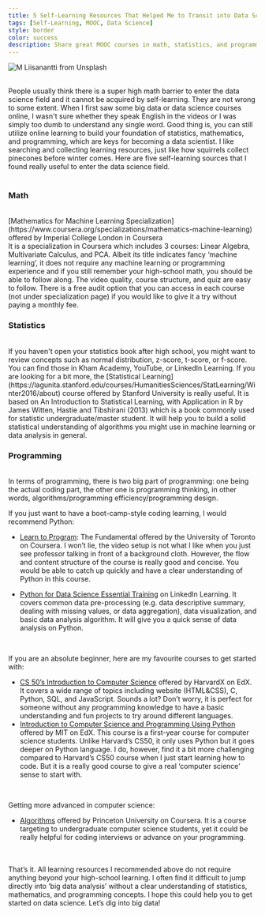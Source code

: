 ```yaml
---
title: 5 Self-Learning Resources That Helped Me to Transit into Data Science
tags: [Self-Learning, MOOC, Data Science]
style: border
color: success
description: Share great MOOC courses in math, statistics, and programming that helped me to transit from business to data science. 
---
```


![M Liisanantti from Unsplash](https://images.unsplash.com/photo-1587199813338-b8fd297be09d?ixlib=rb-1.2.1&ixid=eyJhcHBfaWQiOjEyMDd9&auto=format&fit=crop&w=1051&q=80)

<br/>
People usually think there is a super high math barrier to enter the data science field and it cannot be acquired by self-learning. They are not wrong to some extent. When I first saw some big data or data science courses online, I wasn't sure whether they speak English in the videos or I was simply too dumb to understand any single word. Good thing is, you can still utilize online learning to build your foundation of statistics, mathematics, and programming, which are keys for becoming a data scientist. I like searching and collecting learning resources, just like how squirrels collect pinecones before winter comes. Here are five self-learning sources that I found really useful to enter the data science field.
<br/>
<br/>

### Math
<br/>
[Mathematics for Machine Learning Specialization](https://www.coursera.org/specializations/mathematics-machine-learning) offered by Imperial College London in Coursera
<br/>
It is a specialization in Coursera which includes 3 courses: Linear Algebra, Multivariate Calculus, and PCA. Albeit its title indicates fancy ‘machine learning’, it does not require any machine learning or programming experience and if you still remember your high-school math, you should be able to follow along. The video quality, course structure, and quiz are easy to follow. There is a free audit option that you can access in each course (not under specialization page) if you would like to give it a try without paying a monthly fee.
<br/>

### Statistics
<br/>
If you haven't open your statistics book after high school, you might want to review concepts such as normal distribution, z-score, t-score, or f-score. You can find those in Kham Academy, YouTube, or LinkedIn Learning. If you are looking for a bit more, the [Statistical Learning](https://lagunita.stanford.edu/courses/HumanitiesSciences/StatLearning/Winter2016/about) course offered by Stanford University is really useful. It is based on An Introduction to Statistical Learning, with Application in R by James Witten, Hastie and Tibshirani (2013) which is a book commonly used for statistic undergraduate/master student. It will help you to build a solid statistical understanding of algorithms you might use in machine learning or data analysis in general. 
<br/>

### Programming
<br/>
In terms of programming, there is two big part of programming: one being the actual coding part, the other one is programming thinking, in other words, algorithms/programming efficiency/programming design.
<br/>

If you just want to have a boot-camp-style coding learning, I would recommend Python:<br/>
- [Learn to Program](https://www.coursera.org/learn/learn-to-program/home/welcome): The Fundamental offered by the University of Toronto on Coursera. I won’t lie, the video setup is not what I like when you just see professor talking in front of a background cloth. However, the flow and content structure of the course is really good and concise. You would be able to catch up quickly and have a clear understanding of Python in this course.<br/>

- [Python for Data Science Essential Training](https://www.linkedin.com/learning/python-for-data-science-essential-training/create-basic-charts?u=76812730) on LinkedIn Learning. It covers common data pre-processing (e.g. data descriptive summary, dealing with missing values, or data aggregation), data visualization, and basic data analysis algorithm. It will give you a quick sense of data analysis on Python. 
<br/>

If you are an absolute beginner, here are my favourite courses to get started with:<br/>
- [CS 50’s Introduction to Computer Science](https://courses.edx.org/courses/course-v1:HarvardX+CS50+X/course/) offered by HarvardX on EdX. It covers a wide range of topics including website (HTML&CSS), C, Python, SQL, and JavaScript. Sounds a lot? Don’t worry, it is perfect for someone without any programming knowledge to have a basic understanding and fun projects to try around different languages. <br/>
- [Introduction to Computer Science and Programming Using Python](https://courses.edx.org/courses/course-v1:MITx+6.00.1x_6+2T2015/course/) offered by MIT on EdX. This course is a first-year course for computer science students. Unlike Harvard’s CS50, it only uses Python but it goes deeper on Python language. I do, however, find it a bit more challenging compared to Harvard’s CS50 course when I just start learning how to code. But it is a really good course to give a real ‘computer science’ sense to start with. 
<br/>

Getting more advanced in computer science:<br/>
- [Algorithms](https://www.coursera.org/learn/algorithms-part1/home/welcome) offered by Princeton University on Coursera. It is a course targeting to undergraduate computer science students, yet it could be really helpful for coding interviews or advance on your programming.
<br/>
<br/>
That’s it. All learning resources I recommended above do not require anything beyond your high-school learning. I often find it difficult to jump directly into ‘big data analysis’ without a clear understanding of statistics, mathematics, and programming concepts. I hope this could help you to get started on data science. Let’s dig into big data! <br/>
<br/>
